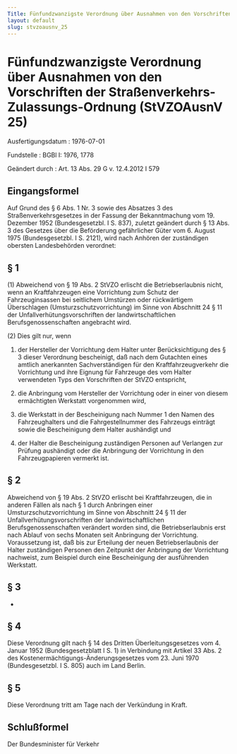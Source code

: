 ```yaml
---
Title: Fünfundzwanzigste Verordnung über Ausnahmen von den Vorschriften der Straßenverkehrs-Zulassungs-Ordnung
layout: default
slug: stvzoausnv_25
---
```


# Fünfundzwanzigste Verordnung über Ausnahmen von den Vorschriften der Straßenverkehrs-Zulassungs-Ordnung (StVZOAusnV 25)

Ausfertigungsdatum
:   1976-07-01

Fundstelle
:   BGBl I: 1976, 1778

Geändert durch
:   Art. 13 Abs. 29 G v. 12.4.2012 I 579


## Eingangsformel

Auf Grund des § 6 Abs. 1 Nr. 3 sowie des Absatzes 3 des
Straßenverkehrsgesetzes in der Fassung der Bekanntmachung vom 19.
Dezember 1952 (Bundesgesetzbl. I S. 837), zuletzt geändert durch § 13
Abs. 3 des Gesetzes über die Beförderung gefährlicher Güter vom 6.
August 1975 (Bundesgesetzbl. I S. 2121), wird nach Anhören der
zuständigen obersten Landesbehörden verordnet:


## § 1

(1) Abweichend von § 19 Abs. 2 StVZO erlischt die Betriebserlaubnis
nicht, wenn an Kraftfahrzeugen eine Vorrichtung zum Schutz der
Fahrzeuginsassen bei seitlichem Umstürzen oder rückwärtigem
Überschlagen (Umsturzschutzvorrichtung) im Sinne von Abschnitt 24 § 11
der Unfallverhütungsvorschriften der landwirtschaftlichen
Berufsgenossenschaften angebracht wird.

(2) Dies gilt nur, wenn

1.  der Hersteller der Vorrichtung dem Halter unter Berücksichtigung des §
    3 dieser Verordnung bescheinigt, daß nach dem Gutachten eines amtlich
    anerkannten Sachverständigen für den Kraftfahrzeugverkehr die
    Vorrichtung und ihre Eignung für Fahrzeuge des vom Halter verwendeten
    Typs den Vorschriften der StVZO entspricht,


2.  die Anbringung vom Hersteller der Vorrichtung oder in einer von diesem
    ermächtigten Werkstatt vorgenommen wird,


3.  die Werkstatt in der Bescheinigung nach Nummer 1 den Namen des
    Fahrzeughalters und die Fahrgestellnummer des Fahrzeugs einträgt sowie
    die Bescheinigung dem Halter aushändigt und


4.  der Halter die Bescheinigung zuständigen Personen auf Verlangen zur
    Prüfung aushändigt oder die Anbringung der Vorrichtung in den
    Fahrzeugpapieren vermerkt ist.





## § 2

Abweichend von § 19 Abs. 2 StVZO erlischt bei Kraftfahrzeugen, die in
anderen Fällen als nach § 1 durch Anbringen einer
Umsturzschutzvorrichtung im Sinne von Abschnitt 24 § 11 der
Unfallverhütungsvorschriften der landwirtschaftlichen
Berufsgenossenschaften verändert worden sind, die Betriebserlaubnis
erst nach Ablauf von sechs Monaten seit Anbringung der Vorrichtung.
Voraussetzung ist, daß bis zur Erteilung der neuen Betriebserlaubnis
der Halter zuständigen Personen den Zeitpunkt der Anbringung der
Vorrichtung nachweist, zum Beispiel durch eine Bescheinigung der
ausführenden Werkstatt.


## § 3

-


## § 4

Diese Verordnung gilt nach § 14 des Dritten Überleitungsgesetzes vom
4\. Januar 1952 (Bundesgesetzblatt I S. 1) in Verbindung mit Artikel 33
Abs. 2 des Kostenermächtigungs-Änderungsgesetzes vom 23. Juni 1970
(Bundesgesetzbl. I S. 805) auch im Land Berlin.


## § 5

Diese Verordnung tritt am Tage nach der Verkündung in Kraft.


## Schlußformel

Der Bundesminister für Verkehr

